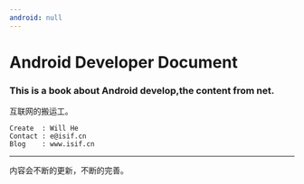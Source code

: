 ```yaml
---
android: null
---
```


# Android Developer Document

### This is a book about Android develop,the content from net.

互联网的搬运工。

```
Create  : Will He
Contact : e@isif.cn
Blog    : www.isif.cn
```

---

内容会不断的更新，不断的完善。

